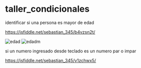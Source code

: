 # taller_condicionales

identificar si una persona es mayor de edad 

https://jsfiddle.net/sebastian_345/b4vzsn2t/


![edad](https://user-images.githubusercontent.com/61298440/80666413-b7e63680-8a61-11ea-81e0-0612b0f56d40.jpg)
![edadm](https://user-images.githubusercontent.com/61298440/80666549-2e833400-8a62-11ea-8e63-ed6b805aa014.jpg)


si un numero ingresado desde teclado es un numero par o impar 

https://jsfiddle.net/sebastian_345/v1zchwx5/


